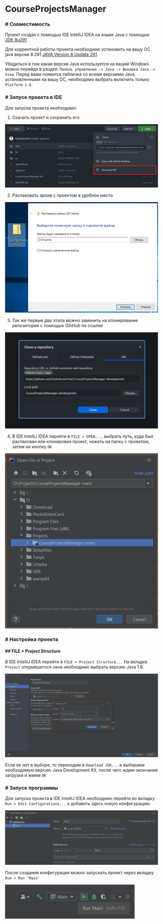 # CourseProjectsManager

### # Совместимость

Проект создан с помощью IDE IntelliJ IDEA на языке Java с помощью 
[JDK 8u291](https://www.oracle.com/java/technologies/javase/javase-jdk8-downloads.html)

Для корректной работы проекта необходимо установить на вашу ОС java версии 8.291
[JAVA Version 8 Update 291](https://www.java.com/download/ie_manual.jsp).

Убедиться в том какая версия Java используется на вашей Windows можно перейдя в раздел:
`Панель управления -> Java -> Вкладка Java -> View`. 
Перед вами появится табличка со всеми версиями Java, установленными на вашу ОС, 
необходимо выбрать включить только `Platform 1.8`.

### # Запуск проекта в IDE

Для запуска проекта необходимо:

1) Скачать проект и сохранить его

![Загрузка](src/resources/images/screen_download.jpg)

2) Распаковать архив с проектом в удобное место

![Распаковка](src/resources/images/screen_unzip.jpg)

3) Так же первые два этапа можно заменить на клонирование репозитория с помощью 
   GihHub по ссылке
   
![Клонирование репозитория](src/resources/images/screen_clone_repository.png)

4) В IDE IntelliJ IDEA перейти в `FILE > OPEN...`, выбрать путь, куда был распакован 
   или клонирован проект, нажать на папку с проектом, затем на кнопку `OK`

![Запуск IDE](src/resources/images/screen_open.jpg)

### # Настройка проекта

#### ## FILE > Project Structure

В IDE IntelliJ IDEA перейти в `FILE > Project Structure...`
На вкладке `Project` открывшегося окна необходимо выбрать версию Java 1.8.

![Скачивание пакета разработчика](src/resources/images/screen_download_jdk.png)

Если ее нет в выборе, то переходим в `Download JDK...` и выбираем необходимую версию 
Java Development Kit, после чего ждем окончания загрузки и жмем `OK`

### # Запуск программы

Для запуска проекта в IDE IntelliJ IDEA необходимо перейти во вкладку 
`Run > Edit Configurations...` и добавить здесь новую конфигурацию:

![Создание конфигурации](src/resources/images/screen_main_configuration.png)

После создания конфигурации можно запускать проект через вкладку 
`Run > Run 'Main'`

![Запуск приложения](src/resources/images/screen_run-main.jpg)
